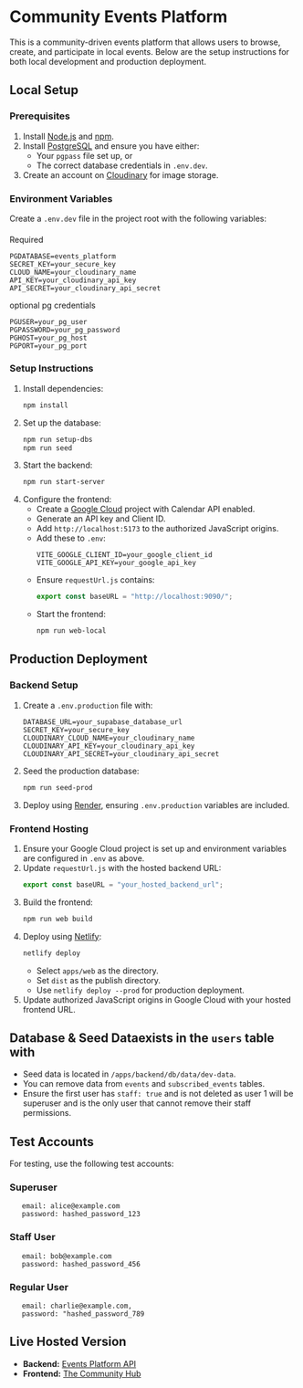 # Community Events Platform

This is a community-driven events platform that allows users to browse, create, and participate in local events. Below are the setup instructions for both local development and production deployment.

## Local Setup

### Prerequisites
1. Install [Node.js](https://nodejs.org/) and [npm](https://www.npmjs.com/).
2. Install [PostgreSQL](https://www.postgresql.org/) and ensure you have either:
   - Your `pgpass` file set up, or
   - The correct database credentials in `.env.dev`.
3. Create an account on [Cloudinary](https://cloudinary.com/) for image storage.

### Environment Variables
Create a `.env.dev` file in the project root with the following variables:

####
Required
```env
PGDATABASE=events_platform
SECRET_KEY=your_secure_key
CLOUD_NAME=your_cloudinary_name
API_KEY=your_cloudinary_api_key
API_SECRET=your_cloudinary_api_secret
```
optional pg credentials
```env
PGUSER=your_pg_user
PGPASSWORD=your_pg_password
PGHOST=your_pg_host
PGPORT=your_pg_port
```

### Setup Instructions
1. Install dependencies:
   ```sh
   npm install
   ```
2. Set up the database:
   ```sh
   npm run setup-dbs
   npm run seed
   ```
3. Start the backend:
   ```sh
   npm run start-server
   ```
4. Configure the frontend:
   - Create a [Google Cloud](https://console.cloud.google.com/) project with Calendar API enabled.
   - Generate an API key and Client ID.
   - Add `http://localhost:5173` to the authorized JavaScript origins.
   - Add these to `.env`:
     ```env
     VITE_GOOGLE_CLIENT_ID=your_google_client_id
     VITE_GOOGLE_API_KEY=your_google_api_key
     ```
   - Ensure `requestUrl.js` contains:
     ```js
     export const baseURL = "http://localhost:9090/";
     ```
   - Start the frontend:
     ```sh
     npm run web-local
     ```

## Production Deployment

### Backend Setup
1. Create a `.env.production` file with:
   ```env
   DATABASE_URL=your_supabase_database_url
   SECRET_KEY=your_secure_key
   CLOUDINARY_CLOUD_NAME=your_cloudinary_name
   CLOUDINARY_API_KEY=your_cloudinary_api_key
   CLOUDINARY_API_SECRET=your_cloudinary_api_secret
   ```
2. Seed the production database:
   ```sh
   npm run seed-prod
   ```
3. Deploy using [Render](https://render.com/), ensuring `.env.production` variables are included.

### Frontend Hosting
1. Ensure your Google Cloud project is set up and environment variables are configured in `.env` as above.
2. Update `requestUrl.js` with the hosted backend URL:
   ```js
   export const baseURL = "your_hosted_backend_url";
   ```
3. Build the frontend:
   ```sh
   npm run web build
   ```
4. Deploy using [Netlify](https://www.netlify.com/):
   ```sh
   netlify deploy
   ```
   - Select `apps/web` as the directory.
   - Set `dist` as the publish directory.
   - Use `netlify deploy --prod` for production deployment.
5. Update authorized JavaScript origins in Google Cloud with your hosted frontend URL.

## Database & Seed Dataexists in the `users` table with
- Seed data is located in `/apps/backend/db/data/dev-data`.
- You can remove data from `events` and `subscribed_events` tables.
- Ensure the first user has `staff: true` and is not deleted as user 1 will be superuser and is the only user that cannot remove their staff permissions.

## Test Accounts
For testing, use the following test accounts:

### Superuser
```
   email: alice@example.com
   password: hashed_password_123
```

### Staff User
```
   email: bob@example.com
   password: hashed_password_456
```

### Regular User
```
   email: charlie@example.com,
   password: "hashed_password_789
```

## Live Hosted Version
- **Backend:** [Events Platform API](https://events-platform-vcrx.onrender.com)
- **Frontend:** [The Community Hub](https://thecommunityhub.netlify.app/)
